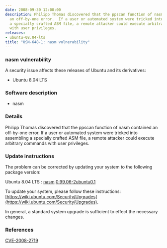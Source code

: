 ```yaml
---
date: 2008-09-30 12:00:00
description: Philipp Thomas discovered that the ppscan function of nasm contained
  an off-by-one error.  If a user or automated system were tricked into assembling
  a specially crafted ASM file, a remote attacker could execute arbitrary commands
  with user privileges.
releases:
- ubuntu-08.04-lts
title: "USN-648-1: nasm vulnerability"
---
```


### nasm vulnerability

A security issue affects these releases of Ubuntu and its derivatives:

* Ubuntu 8.04 LTS

### Software description

* nasm 

### Details

Philipp Thomas discovered that the ppscan function of nasm contained an off-by-one error. If a user or automated system were tricked into assembling a specially crafted ASM file, a remote attacker could execute arbitrary commands with user privileges. 

### Update instructions

The problem can be corrected by updating your system to the following package version:

Ubuntu 8.04 LTS
 : [nasm](https://launchpad.net/ubuntu/+source/nasm) <span> [0.99.06-2ubuntu0.1](https://launchpad.net/ubuntu/+source/nasm/0.99.06-2ubuntu0.1) </span> 

To update your system, please follow these instructions: [https://wiki.ubuntu.com/Security/Upgrades](https://wiki.ubuntu.com/Security/Upgrades).

In general, a standard system upgrade is sufficient to effect the necessary changes. 

### References

 [CVE-2008-2719](http://people.ubuntu.com/~ubuntu-security/cve/CVE-2008-2719)
